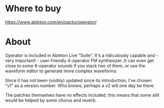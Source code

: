# Where to buy

https://www.ableton.com/en/packs/operator/

# About

Operator is included in Ableton Live "Suite". It's a ridiculously capable and - very important! - user-friendly 4-operator FM synthesizer. It can even get close to some 6-operator sounds if you stack two of them, or use the waveform editor to generate more complex waveforms.

Since it has not been (visibly) updated since its introduction, I've chosen "v1" as a version number. Who knows, perhaps a v2 will one day be there.

The patches themselves have no effects included; this means that some still would be helped by some chorus and reverb.